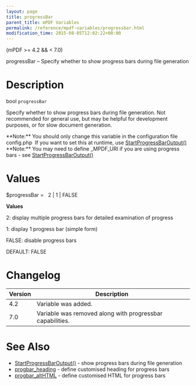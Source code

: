 ```yaml
---
layout: page
title: progressBar
parent_title: mPDF Variables
permalink: /reference/mpdf-variables/progressbar.html
modification_time: 2015-08-05T12:02:22+00:00
---
```


(mPDF >= 4.2 && < 7.0)

progressBar – Specify whether to show progress bars during file generation

# Description

bool `progressBar`

Specify whether to show progress bars during file generation. Not recommended for general use, but may be helpful for development purposes, or for slow document generation.

<div class="alert alert-info" role="alert">
	**Note:** You should only change this variable in the configuration file <span class="filename">config.php</span> 
	If you want to set this at runtime, use <a href="{{ "/reference/mpdf-functions/startprogressbaroutput.html" | prepend: site.baseurl }}">StartProgressBarOutput()</a></div>

<div class="alert alert-info" role="alert">
	**Note:** You may need to define _MPDF_URI if you are using progress bars -
	see <a href="{{ "/reference/mpdf-functions/startprogressbaroutput.html" | prepend: site.baseurl }}">StartProgressBarOutput()</a></div>

# Values

<span class="parameter">$progressBar</span> =  <span class="smallblock"> </span>2 | 1 | <span class="smallblock">FALSE</span>

**Values**

2: display multiple progress bars for detailed examination of progress

1: display 1 progress bar (simple form)

<span class="smallblock">FALSE</span>: disable progress bars

<span class="smallblock">DEFAULT</span>: <span class="smallblock">FALSE</span>

# Changelog

<table class="table">
<thead>
	<tr><th>Version</th><th>Description</th></tr>
</thead>
<tbody>
	<tr><td>4.2</td><td>Variable was added.</td></tr>
	<tr><td>7.0</td><td>Variable was removed along with progressbar capabilities.</td></tr>
</tbody>
</table>

# See Also

<ul>
	<li class="manual_boxlist"><a href="{{ "/reference/mpdf-functions/startprogressbaroutput.html" | prepend: site.baseurl }}">StartProgressBarOutput()</a> - show progress bars during file generation</li>
	<li class="manual_boxlist"><a href="{{ "/reference/mpdf-variables/progbar-heading.html" | prepend: site.baseurl }}">progbar_heading</a> - define customised heading for progress bars</li>
	<li class="manual_boxlist"><a href="{{ "/reference/mpdf-variables/progbar-althtml.html" | prepend: site.baseurl }}">progbar_altHTML</a> - define customised HTML for progress bars</li>
</ul>

